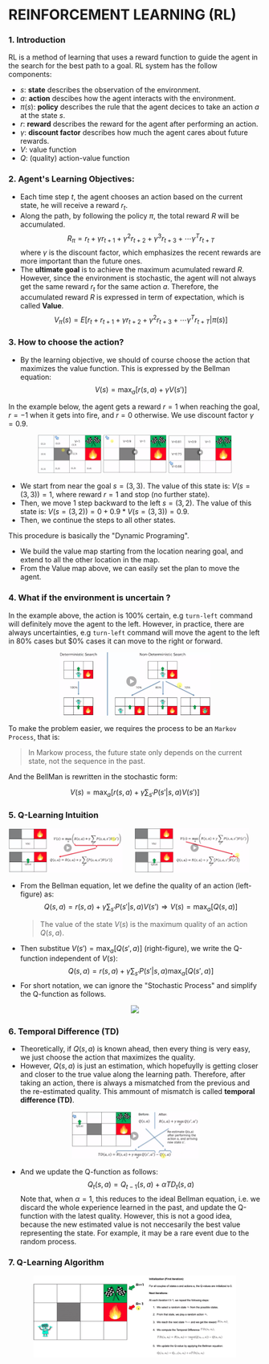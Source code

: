 # REINFORCEMENT LEARNING (RL)

### 1. Introduction
RL is a method of learning that uses a reward function to guide the agent in the search for the best path to a goal. 
RL system has the follow components:
+ $s$: **state** describes the observation of the environment. 
+ $a$: **action** descibes how the agent interacts with the environment.
+ $\pi(s)$: **policy** describes the rule that the agent decices to take an action $a$ at the state $s$.
+ $r$: **reward** describes the reward for the agent after performing an action.
+ $\gamma$: **discount factor** describes how much the agent cares about future rewards.
+ $V$: value function 
+ $Q$: (quality) action-value function

### 2. Agent's Learning Objectives: 
+ Each time step $t$, the agent chooses an action based on the current state, he will receive a reward $r_t$.
+ Along the path, by following the policy $\pi$, the total reward $R$ will be accumulated.
    $$R_{\pi} = r_t + \gamma r_{t+1} + \gamma^2 r_{t+2} + \gamma^3 r_{t+3} + \cdots \gamma^T r_{t+T}$$
  where $\gamma$ is the discount factor, which emphasizes the recent rewards are more important than the future ones.  
+ The **ultimate goal** is to achieve the maximum acumulated reward $R$. However, since the environment is stochastic, the agent will not always get the same reward $r_t$ for the same action $a$. Therefore, the accumulated reward $R$ is expressed in term of expectation, which is called **Value**.
    $$V_{\pi}(s) = E[r_t + r_{t+1} + \gamma r_{t+2} + \gamma^2 r_{t+3} + \cdots \gamma^T r_{t+T}|\pi(s)]$$

### 3. How to choose the action?
+  By the learning objective, we should of course choose the action that maximizes the value function. This is expressed by the Bellman equation:
    $$V(s) = \max_a[r(s,a) + \gamma V(s')]$$

In the example below, the agent gets a reward $r=1$ when reaching the goal, $r=-1$ when it gets into fire, and $r=0$ otherwise. We use discount factor $\gamma=0.9$. 
<p align="middle">
  <img src="Fig/F2a.png" width="25%" /> 
  <img src="Fig/F2b.png" width="25%" /> 
  <img src="Fig/F2c.png" width="25%" />
</p>

+ We start from near the goal $s=(3,3)$. The value of this state is: $V(s=(3,3)) = 1$, where reward $r=1$ and stop (no further state).
+ Then, we move 1 step backward to the left $s=(3,2)$. The value of this state is: $V(s=(3,2)) = 0 + 0.9*V(s=(3,3))=0.9$.
+ Then, we continue the steps to all other states. 

This procedure is basically the "Dynamic Programing".
+ We build the value map starting from the location nearing goal, and extend to all the other location in the map.
+ From the Value map above, we can easily set the plan to move the agent. 

### 4. What if the environment is uncertain ? 
In the example above, the action is 100% certain, e.g `turn-left` command will definitely move the agent to the left. However, in practice, there are always uncertainties, e.g `turn-left` command will move the agent to the left in 80% cases but $0% cases it can move to the right or forward.
<p align="middle">
  <img src="Fig/F3.png" width="60%" /> 
</p>

To make the problem easier, we requires the process to be an `Markov Process`, that is:

> In Markow process, the future state only depends on the current state, not the sequence in the past.

And the BellMan is rewritten in the stochastic form:

$$V(s) = \max_a[r(s,a) + \gamma \sum_{s'} P(s'|s,a) V(s')]$$

### 5. Q-Learning Intuition

<p align="middle">
  <img src="Fig/Bellman-1.png" align="left" width="45%" /> 
  <img src="Fig/Bellman-2.png" width="45%" /> 
</p>

+ From the Bellman equation, let we define the quality of an action (left-figure) as:
  $$Q(s,a) = r(s,a) + \gamma \sum_{s'} P(s'|s,a) V(s') \Rightarrow V(s) = \max_a[Q(s,a)]$$
  > The value of the state $V(s)$ is the maximum quality of an action $Q(s,a)$.
+ Then substitue $V(s') = \max_a[Q(s',a)]$ (right-figure), we write the Q-function  independent of $V(s)$: 
  $$Q(s,a) = r(s,a) + \gamma \sum_{s'} P(s'|s,a) \max_a[Q(s',a)]$$
+ For short notation, we can ignore the "Stochastic Process" and simplify the Q-function as follows.
  <!-- $$Q(s,a) = r(s,a) + \gamma \max_a[Q(s',a)]$$ --> 

<div align="center"><img style="background: white;" src="https://render.githubusercontent.com/render/math?math="></div>


### 6. Temporal Difference (TD)
+ Theoretically, if $Q(s,a)$ is known ahead, then every thing is very easy, we just choose the action that maximizes the quality.
+ However, $Q(s,a)$ is just an estimation, which hopefuylly is getting closer and closer to the true value along the learning path. Therefore, after taking an action, there is always a mismatched from the previous and the re-estimated quality. This ammount of mismatch is called **temporal difference (TD)**.
<p align="middle">
  <img src="Fig/TempDiff.png" width="50%" /> 
</p>

+ And we update the Q-function as follows:
  $$Q_t(s,a) = Q_{t-1}(s,a) + \alpha TD_t(s,a)$$
  Note that, when $\alpha=1$, this reduces to the ideal Bellman equation, i.e. we discard the whole experience learned in the past, and update the Q-function with the latest quality.  However, this is not a good idea, because the new estimated value is not neccesarily the best value representing the state. For example, it may be a rare event due to the random process.   


### 7. Q-Learning Algorithm
<p align="middle">
  <img src="Fig/Q-Learning.png" width="80%" /> 
</p>







    